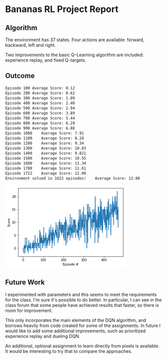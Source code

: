 # Bananas RL Project Report

## Algorithm

The environment has 37 states. Four actions are available: forward, backward, left and right.

Two improvements to the basic Q-Learning algorithm are included: experience replay, and fixed Q-targets.



## Outcome

```
Episode 100	Average Score: 0.12
Episode 200	Average Score: 0.62
Episode 300	Average Score: 1.09
Episode 400	Average Score: 2.40
Episode 500	Average Score: 2.94
Episode 600	Average Score: 3.89
Episode 700	Average Score: 5.44
Episode 800	Average Score: 6.29
Episode 900	Average Score: 6.88
Episode 1000	Average Score: 7.91
Episode 1100	Average Score: 8.20
Episode 1200	Average Score: 9.34
Episode 1300	Average Score: 10.03
Episode 1400	Average Score: 9.821
Episode 1500	Average Score: 10.55
Episode 1600	Average Score: 11.34
Episode 1700	Average Score: 11.61
Episode 1722	Average Score: 12.00
Environment solved in 1622 episodes!	Average Score: 12.00
```

![training](training.png)


## Future Work

I experimented with parameters and this seems to meet the requirements for the class. I'm sure it's possible to do better. 
In particular, I can see in the class forum that some people have achieved results that faster, so there is room for improvement.

This only incorporates the main elements of the DQN algorithm, and borrows heavily from code created for some of the assignments.
In future I would like to add some additional improvements, such as prioritized experience replay and dueling DQN.


An additional, optional assignment to learn directly from pixels is available. It would be interesting to try that to compare the approaches.
